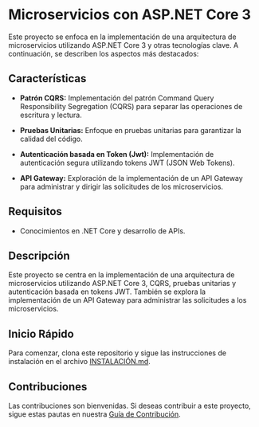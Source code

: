 # Microservicios con ASP.NET Core 3

Este proyecto se enfoca en la implementación de una arquitectura de microservicios utilizando ASP.NET Core 3 y otras tecnologías clave. A continuación, se describen los aspectos más destacados:

## Características

- **Patrón CQRS:** Implementación del patrón Command Query Responsibility Segregation (CQRS) para separar las operaciones de escritura y lectura.

- **Pruebas Unitarias:** Enfoque en pruebas unitarias para garantizar la calidad del código.

- **Autenticación basada en Token (Jwt):** Implementación de autenticación segura utilizando tokens JWT (JSON Web Tokens).

- **API Gateway:** Exploración de la implementación de un API Gateway para administrar y dirigir las solicitudes de los microservicios.

## Requisitos

- Conocimientos en .NET Core y desarrollo de APIs.

## Descripción

Este proyecto se centra en la implementación de una arquitectura de microservicios utilizando ASP.NET Core 3, CQRS, pruebas unitarias y autenticación basada en tokens JWT. También se explora la implementación de un API Gateway para administrar las solicitudes a los microservicios.

## Inicio Rápido

Para comenzar, clona este repositorio y sigue las instrucciones de instalación en el archivo [INSTALACIÓN.md](./INSTALACIÓN.md).

## Contribuciones

Las contribuciones son bienvenidas. Si deseas contribuir a este proyecto, sigue estas pautas en nuestra [Guía de Contribución](./CONTRIBUCIÓN.md).


